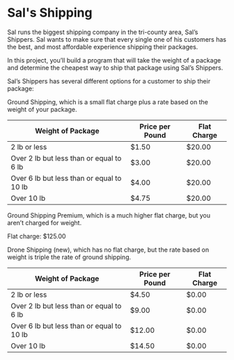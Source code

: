 # Sal's Shipping

Sal runs the biggest shipping company in the tri-county area, Sal’s Shippers. Sal wants to make sure that every single one of his customers has the best, and most affordable experience shipping their packages.

In this project, you’ll build a program that will take the weight of a package and determine the cheapest way to ship that package using Sal’s Shippers.

Sal’s Shippers has several different options for a customer to ship their package:

Ground Shipping, which is a small flat charge plus a rate based on the weight of your package.

| Weight of Package                         | Price per Pound | Flat Charge |
|-------------------------------------------|-----------------|-------------|
| 2 lb or less                              | $1.50           | $20.00      |
| Over 2 lb but less than or equal to 6 lb  | $3.00           | $20.00      |
| Over 6 lb but less than or equal to 10 lb | $4.00           | $20.00      |
| Over 10 lb                                | $4.75           | $20.00      |


Ground Shipping Premium, which is a much higher flat charge, but you aren’t charged for weight.

Flat charge: $125.00

Drone Shipping (new), which has no flat charge, but the rate based on weight is triple the rate of ground shipping.

| Weight of Package                         | Price per Pound | Flat Charge |
|-------------------------------------------|-----------------|-------------|
| 2 lb or less                              | $4.50           | $0.00      |
| Over 2 lb but less than or equal to 6 lb  | $9.00           | $0.00      |
| Over 6 lb but less than or equal to 10 lb | $12.00          | $0.00      |
| Over 10 lb                                | $14.50          | $0.00     |
